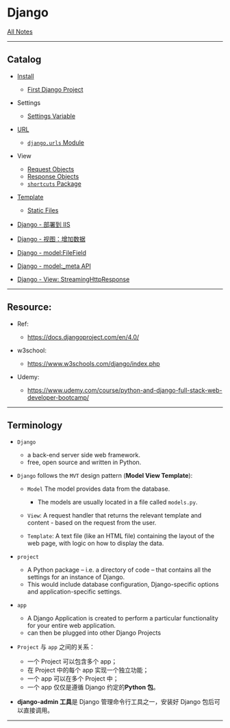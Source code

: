 # Django

[All Notes](../../index.md)

---

## Catalog

- [Install](./install/install.md)

  - [First Django Project](./install/first_project.md)

- Settings

  - [Settings Variable](./settings/settings_var.md)

- [URL](./url/url.md)

  - [`django.urls` Module](./url/django.urls.md)

- View

  - [Request Objects](./req_resp/request.md)
  - [Response Objects](./req_resp/response.md)
  - [`shortcuts` Package](./view/shortcuts.md)

- [Template](./template/template.md)

  - [Static Files](./template/static_files.md)

- [Django - 部署到 IIS](./app/django_iis.md)
- [Django - 视图：增加数据](./app/django_view_add.md)
- [Django - model:FileField](./app/django_model_filefield.md)
- [Django - model:\_meta API](./app/django_model_meta.md)
- [Django - View: StreamingHttpResponse](./app/django_view_streaminghttpresponse.md)

---

## Resource:

- Ref:

  - https://docs.djangoproject.com/en/4.0/

- w3school:

  - https://www.w3schools.com/django/index.php

- Udemy:
  - https://www.udemy.com/course/python-and-django-full-stack-web-developer-bootcamp/

---

## Terminology

- `Django`

  - a back-end server side web framework.
  - free, open source and written in Python.

- `Django` follows the `MVT` design pattern (**Model View Template**):

  - `Model` The model provides data from the database.

    - The models are usually located in a file called `models.py`.

  - `View`: A request handler that returns the relevant template and content - based on the request from the user.
  - `Template`: A text file (like an HTML file) containing the layout of the web page, with logic on how to display the data.

- `project`

  - A Python package – i.e. a directory of code – that contains all the settings for an instance of Django.
  - This would include database configuration, Django-specific options and application-specific settings.

- `app`

  - A Django Application is created to perform a particular functionality for your entire web application.
  - can then be plugged into other Django Projects

- `Project` 与 `app` 之间的关系：

  - 一个 Project 可以包含多个 app；
  - 在 Project 中的每个 app 实现一个独立功能；
  - 一个 app 可以在多个 Project 中；
  - 一个 app 仅仅是遵循 Django 约定的**Python 包**。

- **django-admin 工具**是 Django 管理命令行工具之一，安装好 Django 包后可以直接调用。

---

